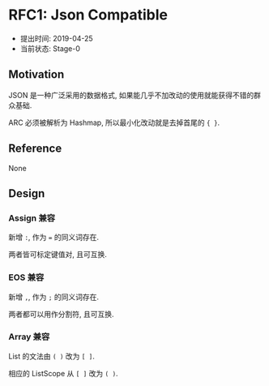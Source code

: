 RFC1: Json Compatible
=====================

- 提出时间: 2019-04-25
- 当前状态: Stage-0

## Motivation

JSON 是一种广泛采用的数据格式, 如果能几乎不加改动的使用就能获得不错的群众基础.

ARC 必须被解析为 Hashmap, 所以最小化改动就是去掉首尾的 `{ }`.

## Reference

None

## Design

### Assign 兼容
新增 `:`, 作为 `=` 的同义词存在.

两者皆可标定键值对, 且可互换.

### EOS 兼容
新增 `,`, 作为 `;` 的同义词存在.

两者都可以用作分割符, 且可互换.

### Array 兼容

List 的文法由 `( )` 改为 `[ ]`.

相应的 ListScope 从 `[ ]` 改为 `( )`.
